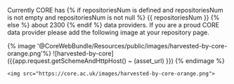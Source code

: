 Currently CORE has {% if repositoriesNum is defined and repositoriesNum is not empty and repositoriesNum is not null %} {{ repositoriesNum }} {% else %} about 2300 {% endif %} data providers. If you are a proud CORE data provider please add the following image at your repository page.

{% image '@CoreWebBundle/Resources/public/images/harvested-by-core-orange.png'%} ![harvested-by-core]({{app.request.getSchemeAndHttpHost() ~ (asset_url) }}) {% endimage %}

    
    <img src="https://core.ac.uk/images/harvested-by-core-orange.png">
